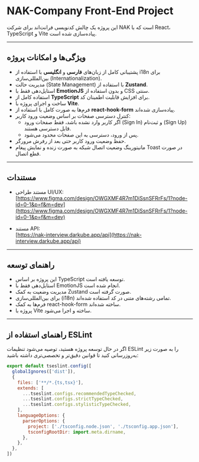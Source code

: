 # NAK-Company Front-End Project

این پروژه یک چالش کدنویسی فرانت‌اند برای شرکت NAK است که با React، TypeScript و Vite پیاده‌سازی شده است.

---

## ویژگی‌ها و امکانات پروژه

- پشتیبانی کامل از زبان‌های **فارسی** و **انگلیسی** با استفاده از i18n برای بین‌المللی‌سازی (Internationalization).
- مدیریت حالت (State Management) با استفاده از **Zustand**.
- استایل‌دهی فقط با **EmotionJS** و بدون استفاده از CSS سنتی.
- استفاده کامل از **TypeScript** برای افزایش قابلیت اطمینان کد.
- ساخت و اجرای پروژه با **Vite**.
- فرم‌ها به صورت کامل با استفاده از **react-hook-form** پیاده‌سازی شده‌اند.
- کنترل دسترسی صفحات بر اساس وضعیت ورود کاربر:
  - اگر کاربر وارد نشده باشد، فقط صفحات ورود (Sign In) و ثبت‌نام (Sign Up) قابل دسترسی هستند.
  - پس از ورود، دسترسی به این صفحات محدود می‌شود.
- حفظ وضعیت ورود کاربر حتی بعد از رفرش مرورگر.
- مانیتورینگ وضعیت اتصال شبکه به صورت زنده و نمایش پیغام Toast در صورت قطع اتصال.

---

## مستندات

- مستند طراحی UI/UX:  
  [https://www.figma.com/design/OWGXMF4R7m1DiSsnSFRrFs/1?node-id=0-1&p=f&m=dev](https://www.figma.com/design/OWGXMF4R7m1DiSsnSFRrFs/1?node-id=0-1&p=f&m=dev)

- مستند API:  
  [https://nak-interview.darkube.app/api](https://nak-interview.darkube.app/api)

---

## راهنمای توسعه

- این پروژه بر اساس TypeScript توسعه یافته است.
- استایل‌دهی فقط با EmotionJS انجام شده است.
- مدیریت وضعیت به کمک Zustand صورت گرفته است.
- برای بین‌المللی‌سازی (i18n) تمامی رشته‌های متنی در کد استفاده شده‌اند.
- فرم‌ها به کمک react-hook-form ساخته شده‌اند.
- پروژه با Vite ساخته و اجرا می‌شود.

---

## راهنمای استفاده از ESLint

اگر در حال توسعه پروژه هستید، توصیه می‌شود تنظیمات ESLint را به صورت زیر به‌روزرسانی کنید تا قوانین دقیق‌تر و تخصصی‌تری داشته باشید:

```js
export default tseslint.config([
  globalIgnores(['dist']),
  {
    files: ['**/*.{ts,tsx}'],
    extends: [
      ...tseslint.configs.recommendedTypeChecked,
      ...tseslint.configs.strictTypeChecked,
      ...tseslint.configs.stylisticTypeChecked,
    ],
    languageOptions: {
      parserOptions: {
        project: ['./tsconfig.node.json', './tsconfig.app.json'],
        tsconfigRootDir: import.meta.dirname,
      },
    },
  },
])
